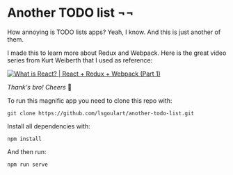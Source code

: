 # Another TODO list ¬¬

How annoying is TODO lists apps? Yeah, I know. And this is just another of them.

I made this to learn more about Redux and Webpack.
Here is the great video series from Kurt Weiberth that I used as reference:

[![What is React? | React + Redux + Webpack (Part 1)](http://img.youtube.com/vi/fZKaq623y38/0.jpg)](http://www.youtube.com/watch?v=fZKaq623y38&index=1&list=PLQDnxXqV213JJFtDaG0aE9vqvp6Wm7nBg)

_Thank's bro! Cheers_ :beers:


To run this magnific app you need to clone this repo with:

`git clone https://github.com/lsgoulart/another-todo-list.git`


Install all dependencies with:

`npm install`


And then run:

`npm run serve`
